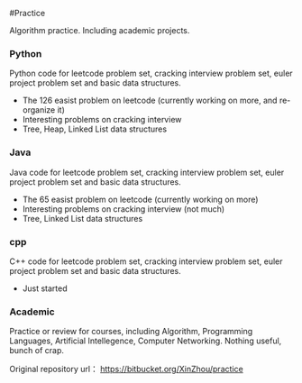 #Practice

Algorithm practice. Including academic projects.

### Python

Python code for leetcode problem set, cracking interview problem set, euler project problem set and basic data structures.
 - The 126 easist problem on leetcode (currently working on more, and re-organize it)
 - Interesting problems on cracking interview
 - Tree, Heap, Linked List data structures

### Java 

Java code for leetcode problem set, cracking interview problem set,  euler project problem set and basic data structures.
 - The 65 easist problem on leetcode (currently working on more)
 - Interesting problems on cracking interview (not much)
 - Tree, Linked List data structures

### cpp

C++ code for leetcode problem set, cracking interview problem set,  euler project problem set and basic data structures.
 - Just started

### Academic

Practice or review for courses, including Algorithm, Programming Languages, Artificial Intellegence, Computer Networking. 
Nothing useful, bunch of crap.

Original repository url： https://bitbucket.org/XinZhou/practice

